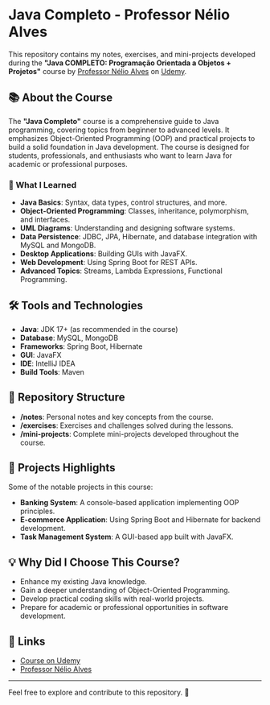 # Java Completo - Professor Nélio Alves

This repository contains my notes, exercises, and mini-projects developed during the **"Java COMPLETO: Programação Orientada a Objetos + Projetos"** course by [Professor Nélio Alves](https://www.udemy.com/user/nelio-alves/) on [Udemy](https://www.udemy.com/course/java-curso-completo/).

## 📚 About the Course

The **"Java Completo"** course is a comprehensive guide to Java programming, covering topics from beginner to advanced levels. It emphasizes Object-Oriented Programming (OOP) and practical projects to build a solid foundation in Java development. The course is designed for students, professionals, and enthusiasts who want to learn Java for academic or professional purposes.

### 🧠 What I Learned
- **Java Basics**: Syntax, data types, control structures, and more.
- **Object-Oriented Programming**: Classes, inheritance, polymorphism, and interfaces.
- **UML Diagrams**: Understanding and designing software systems.
- **Data Persistence**: JDBC, JPA, Hibernate, and database integration with MySQL and MongoDB.
- **Desktop Applications**: Building GUIs with JavaFX.
- **Web Development**: Using Spring Boot for REST APIs.
- **Advanced Topics**: Streams, Lambda Expressions, Functional Programming.

## 🛠️ Tools and Technologies
- **Java**: JDK 17+ (as recommended in the course)
- **Database**: MySQL, MongoDB
- **Frameworks**: Spring Boot, Hibernate
- **GUI**: JavaFX
- **IDE**: IntelliJ IDEA
- **Build Tools**: Maven

## 📂 Repository Structure

- **/notes**: Personal notes and key concepts from the course.
- **/exercises**: Exercises and challenges solved during the lessons.
- **/mini-projects**: Complete mini-projects developed throughout the course.

## 🎯 Projects Highlights
Some of the notable projects in this course:
- **Banking System**: A console-based application implementing OOP principles.
- **E-commerce Application**: Using Spring Boot and Hibernate for backend development.
- **Task Management System**: A GUI-based app built with JavaFX.

## 💡 Why Did I Choose This Course?
- Enhance my existing Java knowledge.
- Gain a deeper understanding of Object-Oriented Programming.
- Develop practical coding skills with real-world projects.
- Prepare for academic or professional opportunities in software development.

## 🔗 Links
- [Course on Udemy](https://www.udemy.com/course/java-curso-completo/)
- [Professor Nélio Alves](https://www.udemy.com/user/nelio-alves/)

---

Feel free to explore and contribute to this repository. 🚀


